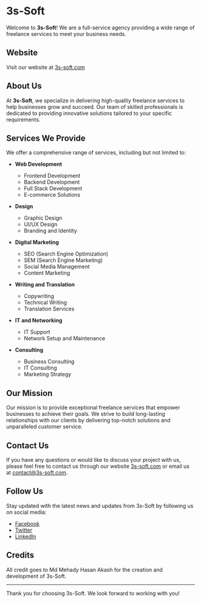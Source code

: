 # 3s-Soft
Welcome to **3s-Soft**! We are a full-service agency providing a wide range of freelance services to meet your business needs.

## Website

Visit our website at [3s-soft.com](http://3s-soft.com)

## About Us

At **3s-Soft**, we specialize in delivering high-quality freelance services to help businesses grow and succeed. Our team of skilled professionals is dedicated to providing innovative solutions tailored to your specific requirements.

## Services We Provide

We offer a comprehensive range of services, including but not limited to:

- **Web Development**
  - Frontend Development
  - Backend Development
  - Full Stack Development
  - E-commerce Solutions

- **Design**
  - Graphic Design
  - UI/UX Design
  - Branding and Identity

- **Digital Marketing**
  - SEO (Search Engine Optimization)
  - SEM (Search Engine Marketing)
  - Social Media Management
  - Content Marketing

- **Writing and Translation**
  - Copywriting
  - Technical Writing
  - Translation Services

- **IT and Networking**
  - IT Support
  - Network Setup and Maintenance

- **Consulting**
  - Business Consulting
  - IT Consulting
  - Marketing Strategy

## Our Mission

Our mission is to provide exceptional freelance services that empower businesses to achieve their goals. We strive to build long-lasting relationships with our clients by delivering top-notch solutions and unparalleled customer service.

## Contact Us

If you have any questions or would like to discuss your project with us, please feel free to contact us through our website [3s-soft.com](http://3s-soft.com) or email us at contact@3s-soft.com.

## Follow Us

Stay updated with the latest news and updates from 3s-Soft by following us on social media:

- [Facebook](#)
- [Twitter](#)
- [LinkedIn](#)

## Credits

All credit goes to Md Mehady Hasan Akash for the creation and development of 3s-Soft.

---

Thank you for choosing 3s-Soft. We look forward to working with you!
